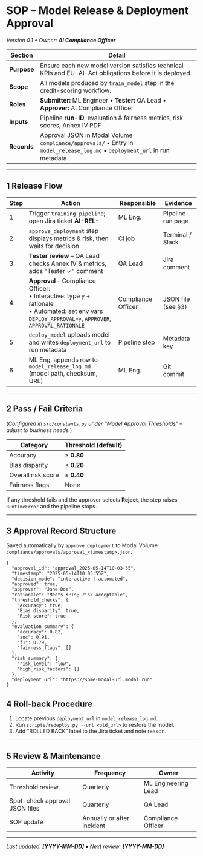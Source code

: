 # SOP – Model Release & Deployment Approval

_Version 0.1 • Owner: **AI Compliance Officer**_

| Section     | Detail                                                                                                                     |
| ----------- | -------------------------------------------------------------------------------------------------------------------------- |
| **Purpose** | Ensure each new model version satisfies technical KPIs and EU-AI-Act obligations before it is deployed.                    |
| **Scope**   | All models produced by `train_model` step in the credit-scoring workflow.                                                  |
| **Roles**   | **Submitter:** ML Engineer • **Tester:** QA Lead • **Approver:** AI Compliance Officer                                     |
| **Inputs**  | Pipeline **run-ID**, evaluation & fairness metrics, risk scores, Annex IV PDF                                              |
| **Records** | Approval JSON in Modal Volume `compliance/approvals/` • Entry in `model_release_log.md` • `deployment_url` in run metadata |

---

## 1 Release Flow

| Step | Action                                                                                                                                                       | Responsible        | Evidence           |
| ---- | ------------------------------------------------------------------------------------------------------------------------------------------------------------ | ------------------ | ------------------ |
| 1    | Trigger `training_pipeline`; open Jira ticket **AI-REL-<run-id>**                                                                                            | ML Eng.            | Pipeline run page  |
| 2    | `approve_deployment` step displays metrics & risk, then waits for decision                                                                                   | CI job             | Terminal / Slack   |
| 3    | **Tester review** – QA Lead checks Annex IV & metrics, adds “Tester ✓” comment                                                                               | QA Lead            | Jira comment       |
| 4    | **Approval** – Compliance Officer:<br>• Interactive: type `y` + rationale<br>• Automated: set env vars `DEPLOY_APPROVAL=y`, `APPROVER`, `APPROVAL_RATIONALE` | Compliance Officer | JSON file (see §3) |
| 5    | `deploy_model` uploads model and writes `deployment_url` to run metadata                                                                                     | Pipeline step      | Metadata key       |
| 6    | ML Eng. appends row to `model_release_log.md` (model path, checksum, URL)                                                                                    | ML Eng.            | Git commit         |

---

## 2 Pass / Fail Criteria

(_Configured in `src/constants.py` under "Model Approval Thresholds" – adjust to business needs._)

| Category           | Threshold (default) |
| ------------------ | ------------------- |
| Accuracy           | ≥ **0.80**          |
| Bias disparity     | ≤ **0.20**          |
| Overall risk score | ≤ **0.40**          |
| Fairness flags     | None                |

If any threshold fails and the approver selects **Reject**, the step raises
`RuntimeError` and the pipeline stops.

---

## 3 Approval Record Structure

Saved automatically by `approve_deployment` to Modal Volume `compliance/approvals/approval_<timestamp>.json`.

```jsonc
{
  "approval_id": "approval_2025-05-14T10-03-55",
  "timestamp": "2025-05-14T10:03:55Z",
  "decision_mode": "interactive | automated",
  "approved": true,
  "approver": "Jane Doe",
  "rationale": "Meets KPIs; risk acceptable",
  "threshold_checks": {
    "Accuracy": true,
    "Bias disparity": true,
    "Risk score": true
  },
  "evaluation_summary": {
    "accuracy": 0.82,
    "auc": 0.91,
    "f1": 0.79,
    "fairness_flags": []
  },
  "risk_summary": {
    "risk_level": "low",
    "high_risk_factors": []
  },
  "deployment_url": "https://some-modal-url.modal.run"
}
```

## 4 Roll-back Procedure

1. Locate previous `deployment_url` in `model_release_log.md`.
2. Run `scripts/redeploy.py --url <old_url>` to restore the model.
3. Add “ROLLED BACK” label to the Jira ticket and note reason.

---

## 5 Review & Maintenance

| Activity                       | Frequency                  | Owner               |
| ------------------------------ | -------------------------- | ------------------- |
| Threshold review               | Quarterly                  | ML Engineering Lead |
| Spot-check approval JSON files | Quarterly                  | QA Lead             |
| SOP update                     | Annually or after incident | Compliance Officer  |

---

_Last updated: **[YYYY-MM-DD]** • Next review: **[YYYY-MM-DD]**_
